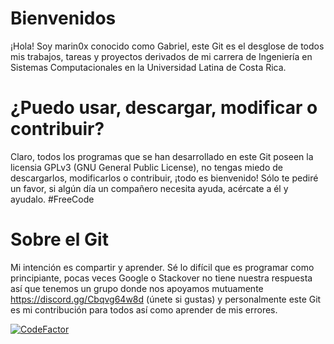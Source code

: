 # Bienvenidos
¡Hola! Soy marin0x conocido como Gabriel, este Git es el desglose de todos mis trabajos, tareas y proyectos derivados de mi carrera de Ingeniería en Sistemas Computacionales en la Universidad Latina de Costa Rica. 

# ¿Puedo usar, descargar, modificar o contribuir?
Claro, todos los programas que se han desarrollado en este Git poseen la licensia GPLv3 (GNU General Public License), no tengas miedo de descargarlos, modificarlos o contribuir, ¡todo es bienvenido! Sólo te pediré un favor, si algún día un compañero necesita ayuda, acércate a él y ayudalo. #FreeCode

# Sobre el Git
Mi intención es compartir y aprender. Sé lo difícil que es programar como principiante, pocas veces Google o Stackover no tiene nuestra respuesta así que tenemos un grupo donde nos apoyamos mutuamente https://discord.gg/Cbqvg64w8d (únete si gustas) y personalmente este Git es mi contribución para todos así como aprender de mis errores.

[![CodeFactor](https://www.codefactor.io/repository/github/marin0x/estudios-ulatina/badge)](https://www.codefactor.io/repository/github/marin0x/estudios-ulatina)
